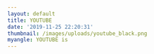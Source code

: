 ```yaml
---
layout: default
title: YOUTUBE
date: '2019-11-25 22:20:31'
thumbnail: /images/uploads/youtube_black.png
myangle: YOUTUBE is
---
```


